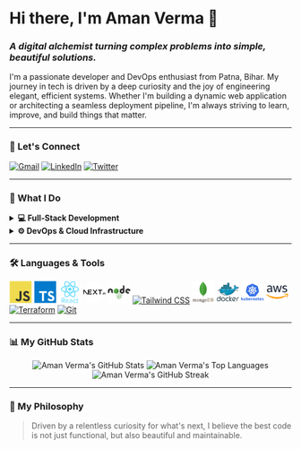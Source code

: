# Hi there, I'm Aman Verma 👋

### *A digital alchemist turning complex problems into simple, beautiful solutions.*

I'm a passionate developer and DevOps enthusiast from Patna, Bihar. My journey in tech is driven by a deep curiosity and the joy of engineering elegant, efficient systems. Whether I'm building a dynamic web application or architecting a seamless deployment pipeline, I'm always striving to learn, improve, and build things that matter.

---

### 🔗 Let's Connect

<p align="left">
  <a href="mailto:developeraman02@gmail.com"><img src="https://img.shields.io/badge/Gmail-D14836?style=for-the-badge&logo=gmail&logoColor=white" alt="Gmail"/></a>
  <a href="https://linkedin.com/in/vermaaman02"><img src="https://img.shields.io/badge/LinkedIn-0077B5?style=for-the-badge&logo=linkedin&logoColor=white" alt="LinkedIn"/></a>
  <a href="https://twitter.com/aman.verma055"><img src="https://img.shields.io/badge/Twitter-1DA1F2?style=for-the-badge&logo=twitter&logoColor=white" alt="Twitter"/></a>
</p>

---

### 🚀 What I Do

<details>
<summary><strong>💻 Full-Stack Development</strong></summary>
<br>
<ul>
  <li>Building responsive and scalable web applications with the <b>MERN stack</b> (MongoDB, Express.js, React, Node.js).</li>
  <li>Developing server-side rendered apps and static sites with <b>Next.js</b>.</li>
  <li>Crafting beautiful UIs with <b>Tailwind CSS</b>, <b>Material UI</b>, and <b>Framer Motion</b>.</li>
  <li>Managing application state with tools like <b>Redux Toolkit</b> and <b>Zustand</b>.</li>
  <li>Designing and consuming robust <b>RESTful APIs</b> and working with <b>GraphQL</b>.</li>
</ul>
</details>

<details>
<summary><strong>⚙️ DevOps & Cloud Infrastructure</strong></summary>
<br>
<ul>
  <li>Automating build, test, and deployment pipelines using <b>CI/CD</b> with <b>GitHub Actions</b>.</li>
  <li>Containerizing applications with <b>Docker</b> for consistent environments.</li>
  <li>Orchestrating services with <b>Kubernetes (K8s)</b>.</li>
  <li>Managing <b>Infrastructure as Code (IaC)</b> with <b>Terraform</b>.</li>
  <li>Deploying and managing resources on cloud platforms like <b>AWS</b> and <b>Vercel</b>.</li>
</ul>
</details>

---

### 🛠️ Languages & Tools

<p align="left">
    <a href="https://www.javascript.com/" target="_blank" rel="noreferrer"><img src="https://raw.githubusercontent.com/devicons/devicon/master/icons/javascript/javascript-original.svg" alt="JavaScript" width="40" height="40"/></a>
    <a href="https://www.typescriptlang.org/" target="_blank" rel="noreferrer"><img src="https://raw.githubusercontent.com/devicons/devicon/master/icons/typescript/typescript-original.svg" alt="TypeScript" width="40" height="40"/></a>
    <a href="https://reactjs.org/" target="_blank" rel="noreferrer"><img src="https://raw.githubusercontent.com/devicons/devicon/master/icons/react/react-original-wordmark.svg" alt="React" width="40" height="40"/></a>
    <a href="https://nextjs.org/" target="_blank" rel="noreferrer"><img src="https://raw.githubusercontent.com/devicons/devicon/master/icons/nextjs/nextjs-original-wordmark.svg" alt="Next.js" width="40" height="40" style="background-color: white; border-radius: 50%;"/></a>
    <a href="https://nodejs.org" target="_blank" rel="noreferrer"><img src="https://raw.githubusercontent.com/devicons/devicon/master/icons/nodejs/nodejs-original-wordmark.svg" alt="Node.js" width="40" height="40"/></a>
    <a href="https://tailwindcss.com/" target="_blank" rel="noreferrer"><img src="https://www.vectorlogo.zone/logos/tailwindcss/tailwindcss-icon.svg" alt="Tailwind CSS" width="40" height="40"/></a>
    <a href="https://www.mongodb.com/" target="_blank" rel="noreferrer"><img src="https://raw.githubusercontent.com/devicons/devicon/master/icons/mongodb/mongodb-original-wordmark.svg" alt="MongoDB" width="40" height="40"/></a>
    <a href="https://www.docker.com/" target="_blank" rel="noreferrer"><img src="https://raw.githubusercontent.com/devicons/devicon/master/icons/docker/docker-original-wordmark.svg" alt="Docker" width="40" height="40"/></a>
    <a href="https://kubernetes.io" target="_blank" rel="noreferrer"><img src="https://raw.githubusercontent.com/devicons/devicon/master/icons/kubernetes/kubernetes-plain-wordmark.svg" alt="Kubernetes" width="40" height="40"/></a>
    <a href="https://aws.amazon.com" target="_blank" rel="noreferrer"><img src="https://raw.githubusercontent.com/devicons/devicon/master/icons/amazonwebservices/amazonwebservices-original-wordmark.svg" alt="AWS" width="40" height="40"/></a>
    <a href="https://www.terraform.io/" target="_blank" rel="noreferrer"><img src="https://www.vectorlogo.zone/logos/terraformio/terraformio-icon.svg" alt="Terraform" width="40" height="40"/></a>
    <a href="https://git-scm.com/" target="_blank" rel="noreferrer"><img src="https://www.vectorlogo.zone/logos/git-scm/git-scm-icon.svg" alt="Git" width="40" height="40"/></a>
</p>

---

### 📊 My GitHub Stats

<p align="center">
  <img src="https://github-readme-stats.vercel.app/api?username=[YOUR_GITHUB_USERNAME]&show_icons=true&theme=vision-friendly-dark" alt="Aman Verma's GitHub Stats" />
  <img src="https://github-readme-stats.vercel.app/api/top-langs/?username=[YOUR_GITHUB_USERNAME]&layout=compact&theme=vision-friendly-dark" alt="Aman Verma's Top Languages" />
  <img src="https://github-readme-streak-stats.herokuapp.com/?user=[YOUR_GITHUB_USERNAME]&theme=vision-friendly-dark" alt="Aman Verma's GitHub Streak" />
</p>

---

### 🌱 My Philosophy

> Driven by a relentless curiosity for what's next, I believe the best code is not just functional, but also beautiful and maintainable.
